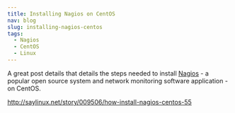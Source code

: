 ```yaml
---
title: Installing Nagios on CentOS
nav: blog
slug: installing-nagios-centos
tags:
  - Nagios
  - CentOS
  - Linux
---
```

A great post details that details the steps needed to install [Nagios](http://nagios.org) - a popular open source system and network monitoring software application - on CentOS.

<http://saylinux.net/story/009506/how-install-nagios-centos-55>

